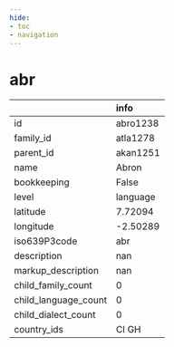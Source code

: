 ```yaml
---
hide:
- toc
- navigation
---
```

# abr
|                      | info     |
|:---------------------|:---------|
| id                   | abro1238 |
| family_id            | atla1278 |
| parent_id            | akan1251 |
| name                 | Abron    |
| bookkeeping          | False    |
| level                | language |
| latitude             | 7.72094  |
| longitude            | -2.50289 |
| iso639P3code         | abr      |
| description          | nan      |
| markup_description   | nan      |
| child_family_count   | 0        |
| child_language_count | 0        |
| child_dialect_count  | 0        |
| country_ids          | CI GH    |